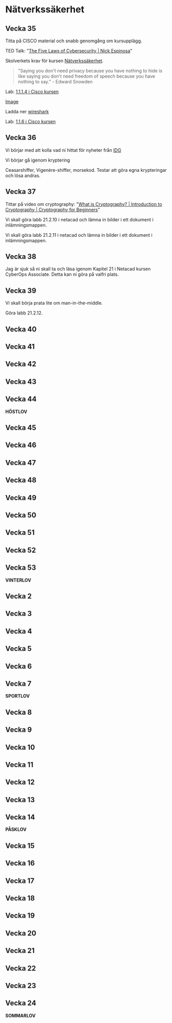 # Nätverkssäkerhet

## Vecka 35

Titta på CISCO material och snabb genomgång om kursupplägg.

TED Talk: "[The Five Laws of Cybersecurity | Nick Espinosa](https://www.youtube.com/watch?v=_nVq7f26-Uo)"

Skolverkets krav för kursen [Nätverkssäkerhet](https://www.skolverket.se/undervisning/gymnasieskolan/laroplan-program-och-amnen-i-gymnasieskolan/gymnasieprogrammen/amne?url=-996270488%2Fsyllabuscw%2Fjsp%2Fsubject.htm%3FsubjectCode%3DNAI%26version%3D2%26tos%3Dgy&sv.url=12.5dfee44715d35a5cdfa92a3#anchor_NAINAE0). 

> "Saying you don't need privacy because you have nothing to hide is like saying you don't need freedom of speech because you have nothing to say." - Edward Snowden

Lab: [1.1.1.4 i Cisco kursen](https://contenthub.netacad.com/legacy/CyberOps/1.1/en/course/files/1.1.1.4%20Lab%20-%20Installing%20the%20CyberOps%20Workstation%20Virtual%20Machine.pdf)

[Image](https://www.netacad.com/portal/content/ccna-cyberops-vms-legacy)

Ladda ner [wireshark](https://www.wireshark.org/download.html)

Lab: [1.1.6 i Cisco kursen](https://contenthub.netacad.com/cyberops/1.1.6)

## Vecka 36

Vi börjar med att kolla vad ni hittat för nyheter från [IDG](https://www.idg.se/)

Vi börjar gå igenom kryptering

Ceasarshiffer, Vigenère-shiffer, morsekod. Testar att göra egna krypteringar och lösa andras.

## Vecka 37

Tittar på video om cryptography: "[What is Cryptography? | Introduction to Cryptography | Cryptography for Beginners](https://youtu.be/5jpgMXt1Z9Y)"

Vi skall göra labb 21.2.10 i netacad och lämna in bilder i ett dokument i inlämningsmappen.

Vi skall göra labb 21.2.11 i netacad och lämna in bilder i ett dokument i inlämningsmappen.

## Vecka 38
Jag är sjuk så ni skall ta och läsa igenom Kapitel 21 i Netacad kursen CyberOps Associate.
Detta kan ni göra på valfri plats.

## Vecka 39

Vi skall börja prata lite om man-in-the-middle.

Göra labb 21.2.12.

## Vecka 40
  

## Vecka 41


## Vecka 42


## Vecka 43


## Vecka 44

**HÖSTLOV**

## Vecka 45


## Vecka 46


## Vecka 47


## Vecka 48


## Vecka 49


## Vecka 50


## Vecka 51


## Vecka 52


## Vecka 53

**VINTERLOV**

## Vecka 2


## Vecka 3


## Vecka 4


## Vecka 5


## Vecka 6


## Vecka 7

**SPORTLOV**

## Vecka 8


## Vecka 9


## Vecka 10


## Vecka 11


## Vecka 12


## Vecka 13


## Vecka 14

**PÅSKLOV**

## Vecka 15


## Vecka 16


## Vecka 17


## Vecka 18


## Vecka 19


## Vecka 20


## Vecka 21


## Vecka 22


## Vecka 23


## Vecka 24

**SOMMARLOV**
